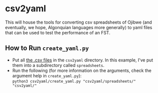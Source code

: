 # csv2yaml

This will house the tools for converting csv spreadsheets of Ojibwe (and eventually, we hope, Algonquian languages more generally) to yaml files that can be used to test the performance of an FST.

## How to Run `create_yaml.py`
- Put all [the .csv files](https://github.com/ELF-Lab/BorderLakesMorph/tree/main/Spreadsheets) in the `csv2yaml` directory.  In this example, I've put them into a subdirectory called `spreadsheets`.
- Run the following (for more information on the arguments, check the argument help in `create_yaml.py`):  
`python3 csv2yaml/create_yaml.py "csv2yaml/spreadsheets/" "csv2yaml/"`
